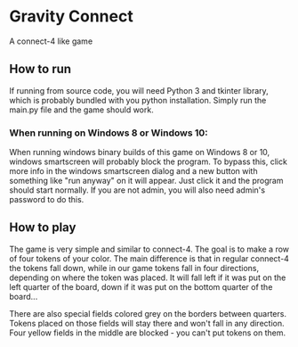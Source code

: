 # Gravity Connect
A connect-4 like game

## How to run
If running from source code, you will need Python 3 and tkinter library, which is probably bundled with you python installation.
Simply run the main.py file and the game should work.

### When running on Windows 8 or Windows 10:
When running windows binary builds of this game on Windows 8 or 10, windows smartscreen will probably block the program. To bypass this, click more info in the windows smartscreen dialog and a new button with something like "run anyway" on it will appear. Just click it and the program should start normally. If you are not admin, you will also need admin's password to do this.

## How to play
The game is very simple and similar to connect-4. The goal is to make a row of four tokens of your color. The main difference is that in regular connect-4 the tokens fall down, while in our game tokens fall in four directions, depending on where the token was placed. It will fall left if it was put on the left quarter of the board, down if it was put on the bottom quarter of the board... 

There are also special fields colored grey on the borders between quarters. Tokens placed on those fields will stay there and won't fall in any direction. Four yellow fields in the middle are blocked - you can't put tokens on them.

